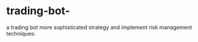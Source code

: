 # trading-bot-
a  trading bot more sophisticated strategy and implement risk management techniques:
